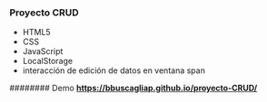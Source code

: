 ### Proyecto CRUD

- HTML5
- CSS 
- JavaScript
- LocalStorage
- interacción de edición de datos en ventana span


######## Demo
**https://bbuscagliap.github.io/proyecto-CRUD/**
